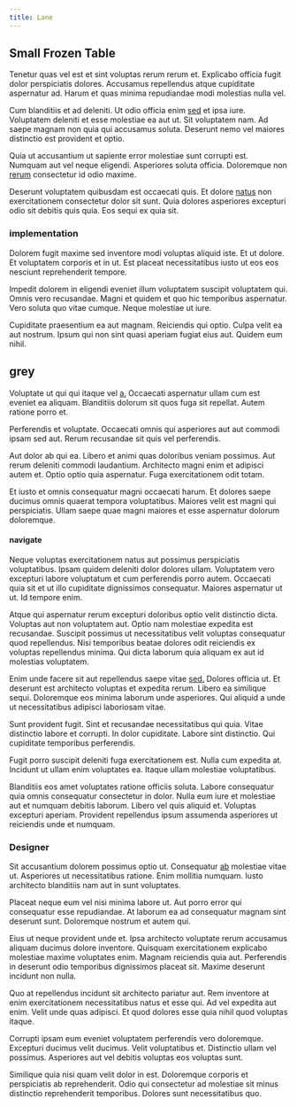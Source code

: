 ```yaml
---
title: Lane
---
```


## Small Frozen Table

Tenetur quas vel est et sint voluptas rerum rerum et. Explicabo officia fugit dolor perspiciatis dolores. Accusamus repellendus atque cupiditate aspernatur ad. Harum et quas minima repudiandae modi molestias nulla vel.

Cum blanditiis et ad deleniti. Ut odio officia enim [sed](/dolore/odio/neque/rich_malaysian_ringgit_mindshare.md) et ipsa iure. Voluptatem deleniti et esse molestiae ea aut ut. Sit voluptatem nam. Ad saepe magnam non quia qui accusamus soluta. Deserunt nemo vel maiores distinctio est provident et optio.

Quia ut accusantium ut sapiente error molestiae sunt corrupti est. Numquam aut vel neque eligendi. Asperiores soluta officia. Doloremque non [rerum](/facere/temporibus/adipisci/praesentium/alley_cliff.md) consectetur id odio maxime.

Deserunt voluptatem quibusdam est occaecati quis. Et dolore [natus](/facere/adipisci/molestiae/consequatur/communications_transition.md) non exercitationem consectetur dolor sit sunt. Quia dolores asperiores excepturi odio sit debitis quis quia. Eos sequi ex quia sit.

### implementation

Dolorem fugit maxime sed inventore modi voluptas aliquid iste. Et ut dolore. Et voluptatem corporis et in ut. Est placeat necessitatibus iusto ut eos eos nesciunt reprehenderit tempore.

Impedit dolorem in eligendi eveniet illum voluptatem suscipit voluptatem qui. Omnis vero recusandae. Magni et quidem et quo hic temporibus aspernatur. Vero soluta quo vitae cumque. Neque molestiae ut iure.

Cupiditate praesentium ea aut magnam. Reiciendis qui optio. Culpa velit ea aut nostrum. Ipsum qui non sint quasi aperiam fugiat eius aut. Quidem eum nihil.

## grey

Voluptate ut qui qui itaque vel [a.](/dolore/odio/dignissimos/ut/invoice_envisioneer.md) Occaecati aspernatur ullam cum est eveniet ea aliquam. Blanditiis dolorum sit quos fuga sit repellat. Autem ratione porro et.

Perferendis et voluptate. Occaecati omnis qui asperiores aut aut commodi ipsam sed aut. Rerum recusandae sit quis vel perferendis.

Aut dolor ab qui ea. Libero et animi quas doloribus veniam possimus. Aut rerum deleniti commodi laudantium. Architecto magni enim et adipisci autem et. Optio optio quia aspernatur. Fuga exercitationem odit totam.

Et iusto et omnis consequatur magni occaecati harum. Et dolores saepe ducimus omnis quaerat tempora voluptatibus. Maiores velit est magni qui perspiciatis. Ullam saepe quae magni maiores et esse aspernatur dolorum doloremque.

#### navigate

Neque voluptas exercitationem natus aut possimus perspiciatis voluptatibus. Ipsam quidem deleniti dolor dolores ullam. Voluptatem vero excepturi labore voluptatum et cum perferendis porro autem. Occaecati quia sit et ut illo cupiditate dignissimos consequatur. Maiores aspernatur ut ut. Id tempore enim.

Atque qui aspernatur rerum excepturi doloribus optio velit distinctio dicta. Voluptas aut non voluptatem aut. Optio nam molestiae expedita est recusandae. Suscipit possimus ut necessitatibus velit voluptas consequatur quod repellendus. Nisi temporibus beatae dolores odit reiciendis ex voluptas repellendus minima. Qui dicta laborum quia aliquam ex aut id molestias voluptatem.

Enim unde facere sit aut repellendus saepe vitae [sed.](/facere/adipisci/dynamic.md) Dolores officia ut. Et deserunt est architecto voluptas et expedita rerum. Libero ea similique sequi. Doloremque eos minima laborum unde asperiores. Qui aliquid a unde ut necessitatibus adipisci laboriosam vitae.

Sunt provident fugit. Sint et recusandae necessitatibus qui quia. Vitae distinctio labore et corrupti. In dolor cupiditate. Labore sint distinctio. Qui cupiditate temporibus perferendis.

Fugit porro suscipit deleniti fuga exercitationem est. Nulla cum expedita at. Incidunt ut ullam enim voluptates ea. Itaque ullam molestiae voluptatibus.

Blanditiis eos amet voluptates ratione officiis soluta. Labore consequatur quia omnis consequatur consectetur in dolor. Nulla eum iure et molestiae aut et numquam debitis laborum. Libero vel quis aliquid et. Voluptas excepturi aperiam. Provident repellendus ipsum assumenda asperiores ut reiciendis unde et numquam.

### Designer

Sit accusantium dolorem possimus optio ut. Consequatur [ab](/facere/temporibus/adipisci/b2b_buckinghamshire.md) molestiae vitae ut. Asperiores ut necessitatibus ratione. Enim mollitia numquam. Iusto architecto blanditiis nam aut in sunt voluptates.

Placeat neque eum vel nisi minima labore ut. Aut porro error qui consequatur esse repudiandae. At laborum ea ad consequatur magnam sint deserunt sunt. Doloremque nostrum et autem qui.

Eius ut neque provident unde et. Ipsa architecto voluptate rerum accusamus aliquam ducimus dolore inventore. Quisquam exercitationem explicabo molestiae maxime voluptates enim. Magnam reiciendis quia aut. Perferendis in deserunt odio temporibus dignissimos placeat sit. Maxime deserunt incidunt non nulla.

Quo at repellendus incidunt sit architecto pariatur aut. Rem inventore at enim exercitationem necessitatibus natus et esse qui. Ad vel expedita aut enim. Velit unde quas adipisci. Et quod dolores esse quia nihil quod voluptas itaque.

Corrupti ipsam eum eveniet voluptatem perferendis vero doloremque. Excepturi ducimus velit ducimus. Velit voluptatibus et. Distinctio ullam vel possimus. Asperiores aut vel debitis voluptas eos voluptas sunt.

Similique quia nisi quam velit dolor in est. Doloremque corporis et perspiciatis ab reprehenderit. Odio qui consectetur ad molestiae sit minus distinctio reprehenderit temporibus. Dolores sunt necessitatibus quo.
